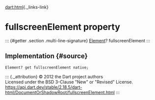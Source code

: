 [dart:html](../../dart-html/dart-html-library){._links-link}

fullscreenElement property
==========================

::: {#getter .section .multi-line-signature}
[Element](../element-class)? fullscreenElement
:::

Implementation {#source}
--------------

``` {.language-dart data-language="dart"}
Element? get fullscreenElement native;
```

::: {._attribution}
© 2012 the Dart project authors\
Licensed under the BSD 3-Clause \"New\" or \"Revised\" License.\
<https://api.dart.dev/stable/2.18.5/dart-html/DocumentOrShadowRoot/fullscreenElement.html>
:::
